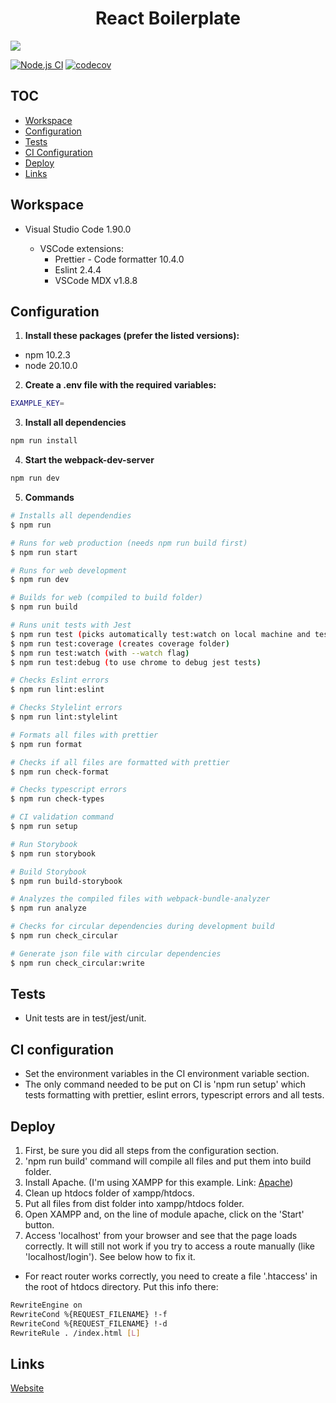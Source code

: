 <h1 align="center">
  React Boilerplate
</h1>

<a align="center" href="./CHANGELOG.md">
  <img src="https://img.shields.io/badge/version-1.0.0-blue" />
</a>

[![Node.js CI](https://github.com/DanielFerrariR/react-boilerplate/actions/workflows/node.js.yml/badge.svg)](https://github.com/DanielFerrariR/react-boilerplate/actions/workflows/node.js.yml)
[![codecov](https://codecov.io/gh/DanielFerrariR/react-boilerplate/branch/master/graph/badge.svg?token=xqzOMvxham)](https://codecov.io/gh/DanielFerrariR/react-boilerplate)

## TOC

- [Workspace](#workspace)
- [Configuration](#configuration)
- [Tests](#tests)
- [CI Configuration](#ci-configuration)
- [Deploy](#deploy)
- [Links](#links)

## Workspace

- Visual Studio Code 1.90.0

  - VSCode extensions:
    - Prettier - Code formatter 10.4.0
    - Eslint 2.4.4
    - VSCode MDX v1.8.8

## Configuration

1. **Install these packages (prefer the listed versions):**

- npm 10.2.3
- node 20.10.0

2. **Create a .env file with the required variables:**

```sh
EXAMPLE_KEY=
```

3. **Install all dependencies**

```sh
npm run install
```

4. **Start the webpack-dev-server**

```sh
npm run dev
```

5. **Commands**

```bash
# Installs all dependendies
$ npm run

# Runs for web production (needs npm run build first)
$ npm run start

# Runs for web development
$ npm run dev

# Builds for web (compiled to build folder)
$ npm run build

# Runs unit tests with Jest
$ npm run test (picks automatically test:watch on local machine and test:coverage on CI)
$ npm run test:coverage (creates coverage folder)
$ npm run test:watch (with --watch flag)
$ npm run test:debug (to use chrome to debug jest tests)

# Checks Eslint errors
$ npm run lint:eslint

# Checks Stylelint errors
$ npm run lint:stylelint

# Formats all files with prettier
$ npm run format

# Checks if all files are formatted with prettier
$ npm run check-format

# Checks typescript errors
$ npm run check-types

# CI validation command
$ npm run setup

# Run Storybook
$ npm run storybook

# Build Storybook
$ npm run build-storybook

# Analyzes the compiled files with webpack-bundle-analyzer
$ npm run analyze

# Checks for circular dependencies during development build
$ npm run check_circular

# Generate json file with circular dependencies
$ npm run check_circular:write
```

## Tests

- Unit tests are in test/jest/unit.

## CI configuration

- Set the environment variables in the CI environment variable section.
- The only command needed to be put on CI is 'npm run setup' which tests formatting with prettier, eslint errors, typescript errors and all tests.

## Deploy

1. First, be sure you did all steps from the configuration section.
2. 'npm run build' command will compile all files and put them into build folder.
3. Install Apache. (I'm using XAMPP for this example. Link: [Apache](https://www.apachefriends.org/download.html))
4. Clean up htdocs folder of xampp/htdocs.
5. Put all files from dist folder into xampp/htdocs folder.
6. Open XAMPP and, on the line of module apache, click on the 'Start' button.
7. Access 'localhost' from your browser and see that the page loads correctly. It will still not work if you try to access a route manually (like 'localhost/login'). See below how to fix it.

- For react router works correctly, you need to create a file '.htaccess' in the root of htdocs directory. Put this info there:

```bash
RewriteEngine on
RewriteCond %{REQUEST_FILENAME} !-f
RewriteCond %{REQUEST_FILENAME} !-d
RewriteRule . /index.html [L]
```

## Links

[Website](https://fluffy-griffin-fa508e.netlify.app)
